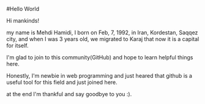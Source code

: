 
#Hello World

Hi mankinds!

my name is Mehdi Hamidi, I born on Feb, 7, 1992, in Iran, Kordestan, Saqqez city, and when I was  3 years old, we migrated to Karaj that now it is a capital for itself.


I'm glad to join to this community(GitHub) and hope to learn helpful things here.

Honestly, I'm newbie in web programming and just heared that github is a useful tool for this field and just joined here.

at the end I'm thankful and say goodbye to you :).

